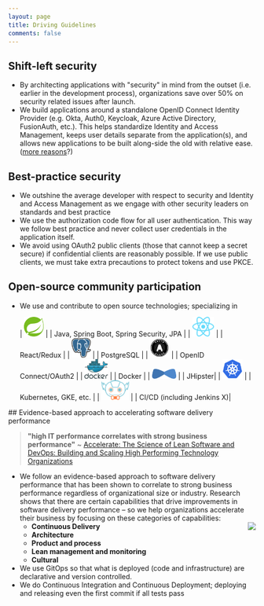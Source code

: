 ```yaml
---
layout: page
title: Driving Guidelines
comments: false
---
```

## Shift-left security

* By architecting applications with "security" in mind from the outset (i.e. earlier in the development process), organizations save over 50% on security related issues after launch. 
* We build applications around a standalone OpenID Connect Identity Provider (e.g. Okta, Auth0, Keycloak, Azure Active Directory, FusionAuth, etc.). This helps standardize Identity and Access Management, keeps user details separate from the application(s), and allows new applications to be built along-side the old with relative ease. ([more reasons](https://jumpcloud.com/resources/why-it-should-always-start-with-the-identity-provider/)?)

## Best-practice security
* We outshine the average developer with respect to security and Identity and Access Management as we engage with other security leaders on standards and best practice
* We use the authorization code flow for all user authentication. This way we follow best practice and never collect user credentials in the application itself. 
* We avoid using OAuth2 public clients (those that cannot keep a secret secure) if confidential clients are reasonably possible. If we use public clients, we must take extra precautions to protect tokens and use PKCE.

## Open-source community participation
* We use and contribute to open source technologies; specializing in

    | <img style="height:40px;box-shadow:none" src="assets/images/spring.svg"/> | | Java, Spring Boot, Spring Security, JPA |
    | <img style="height:40px;box-shadow:none" src="assets/images/reactjs.svg"/> | | React/Redux | 
    | <img style="height:40px;box-shadow:none" src="assets/images/postgresql.svg"/> | | PostgreSQL | 
    | <img style="height:40px;box-shadow:none" src="assets/images/oauth.svg"/> | | OpenID Connect/OAuth2 | 
    | <img style="height:40px;box-shadow:none" src="assets/images/docker.svg"/> | | Docker | 
    | <img style="height:20px;box-shadow:none" src="assets/images/logo-jhipster.svg"/> | | JHipster| 
    | <img style="height:40px;box-shadow:none" src="assets/images/kubernetes.svg"/> | | Kubernetes, GKE, etc. | 
    | <img style="height:40px;box-shadow:none" src="assets/images/jenkinsx2.svg"/> | | CI/CD (including Jenkins X)| 

<div id="accelerate"></div>
## Evidence-based approach to accelerating software delivery performance

> **"high IT performance correlates with strong business performance"** ~ <a target="_blank" href="https://www.amazon.ca/gp/product/1942788339/ref=as_li_tl?ie=UTF8&camp=15121&creative=330641&creativeASIN=1942788339&linkCode=as2&tag=simplestep-20&linkId=c5ea844cf2723322ce55b863411b91c3">Accelerate: The Science of Lean Software and DevOps: Building and Scaling High Performing Technology Organizations</a><img src="//ir-ca.amazon-adsystem.com/e/ir?t=simplestep-20&l=am2&o=15&a=1942788339" width="1" height="1" border="0" alt="" style="border:none !important; margin:0px !important;" />

* We follow an evidence-based approach to software delivery performance that has been shown to correlate to strong business performance regardless of organizational size or industry. Research shows that there are certain capabilities that drive improvements in software delivery performance – so we help organizations accelerate their business by focusing on these categories of capabilities:
    * **Continuous Delivery**
    <a align="right" target="_blank"  href="https://www.amazon.ca/gp/product/1942788339/ref=as_li_tl?ie=UTF8&camp=15121&creative=330641&creativeASIN=1942788339&linkCode=as2&tag=simplestep-20&linkId=6a06d8e9aed4924d8cd7ba3f7fc1f15c"><img align="right" border="0" src="//ws-na.amazon-adsystem.com/widgets/q?_encoding=UTF8&MarketPlace=CA&ASIN=1942788339&ServiceVersion=20070822&ID=AsinImage&WS=1&Format=_SL160_&tag=simplestep-20" ></a><img align="right" src="//ir-ca.amazon-adsystem.com/e/ir?t=simplestep-20&l=am2&o=15&a=1942788339" width="1" height="1" border="0" alt="" style="border:none !important; margin:0px !important;" />
    * **Architecture**
    * **Product and process**
    * **Lean management and monitoring**
    * **Cultural**
* We use GitOps so that what is deployed (code and infrastructure) are declarative and version controlled.
* We do Continuous Integration and Continuous Deployment; deploying and releasing even the first commit if all tests pass






